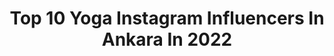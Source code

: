 ---
title: Top 10 Yoga Instagram Influencers In Ankara In 2022
description: >-
  Find top yoga Instagram influencers in Ankara in 2022. Most popular hashtags: #ankara #istanbul #yoga #izmir.
platform: Instagram
hits: 13
text_top: Identify the top-rated Instagram profiles on inBeat.
text_bottom: inBeat holds 13 Instagram influencers like this in Ankara, Turkey for you to pitch.
profiles:
  - username: "yogasoultr"
    fullname: >-
      Ceren Bodur
    bio: >-
      ◾Antigravity Yoga • Ankara’daki tek Silver Stüdyo ◾Yoga ◾Acroyoga ◾Reformer Pilates ◾Skolyoga ◾Jimnastik halkası ☎️ 0312 495 05 00
    location: "Turkey"
    followers: 5561
    engagement: 177
    commentsToLikes: 0.031878
    id: ck5px23wspq6i0i11znz6ja7v
    verified: false
    hashtags: "#ankarayoga, #yogaaddict, #yogateacher, #yogaclass"
  - username: "fitixm"
    fullname: >-
      ❗️Sağlıklı Yaşa FİT Kal❗️
    bio: >-
      🌿 Sağlıklıbeslenme ve spor günlüğüm 🌿 Fittarifler ve Fittabaklar 💫#fitixm Daha az ye,daha çok su iç daha çok hareket et!
    location: "Turkey"
    followers: 14646
    engagement: 545
    commentsToLikes: 0.107329
    id: ck8t6nrrxe8la0j780gdobyba
    verified: false
    hashtags: "#sahur, #exercise, #fit, #sag"
  - username: "netpsikolojim"
    fullname: >-
      Kişisel Gelişim Motivasyon
    bio: >-
      Yeni Sayfamız Takip Et 👉@psikolojirehber #psikoloji #kişiselgelişim #motivasyon #yaşamkoçu #psikolojiksözler #felsefiksözler #edebisözler #koçluk
    location: "Turkey"
    followers: 106177
    engagement: 88
    commentsToLikes: 0.019586
    id: ck14ie3f7eyts0i197x2cbptf
    verified: false
    hashtags: "#zihin, #edebis, #al, #terapist"
  - username: "cigdemcmks"
    fullname: >-
      Çigdem Çamkes
    bio: >-
      🔥 Pilates teacher 🔥 💥 Personel Trainer 💥 🧘 Yoga teacher 🧘 @bi_bak_bencee
    location: "Turkey"
    followers: 5127
    engagement: 827
    commentsToLikes: 0.094473
    id: ckaouqz5j1fot0i78d2fr7cs6
    verified: false
    hashtags: "#fitnes, #beslenme, #karaa, #bodybuilding"
  - username: "tugbahasbal"
    fullname: >-
      Tugba Hasbal
    bio: >-
      #Yoga #Ney #Semazen #NeyileYoga #Whirlingdervish
    location: "Turkey"
    followers: 6139
    engagement: 746
    commentsToLikes: 0.046261
    id: ck0w3iezctkqp0i19zflc2yam
    verified: false
    hashtags: "#music, #semazen, #mercandede, #neyileyoga"
  - username: "gulsahyaprakci"
    fullname: >-
      Gülşah Yaprakcı
    bio: >-
      Set your soul free... ✌🏻🕊 Oyuncu 👉🏻 takip @gudubetikili 🎬🎭🇹🇷 Tiktok 👉 gulsahyaprakci
    location: "Turkey"
    followers: 18651
    engagement: 409
    commentsToLikes: 0.063500
    id: ck8tae5rore7g0j78jq6czvyi
    verified: false
    hashtags: "#mutlu, #mumbai, #turkey, #makeup"
  - username: "baharrogretmennn"
    fullname: >-
      Bahar ÇALIŞKAN🎈🧸
    bio: >-
      🇹🇷🇦🇱 MEB-Okul Öncesi Öğretmeni 💕 Pamuk Kalpler Sınıfı 🕊 Köy Öğretmeni 🌾 MEB’te 4 Yıl 🙏🏻 Sadece Kendi Etkinliklerim ✂️🖍 Finduğun Anası 🐈 PAMUK 23.02 ♥️
    location: "Turkey"
    followers: 20371
    engagement: 264
    commentsToLikes: 0.050155
    id: ck9hbgy7ugspp0j781vv0c11w
    verified: false
    hashtags: "#ogretmen, #atatu, #10kas, #okul"
  - username: "dml_ozdgn"
    fullname: >-
      Damla
    bio: >-
      -15 kg 😱 Özlenen lezzetlerin sağlıklı ve fit tarifleri burda👇 Yemek yemeyi ve fotoğrafını çekmeyi seviyorum🥰 dmlozdgn@icloud.com 📩
    location: "Turkey"
    followers: 11156
    engagement: 481
    commentsToLikes: 0.170981
    id: ckaosf9z0rd7q0i78raonqcks
    verified: false
    hashtags: "#fitkahvalt, #healthydinner, #healthydessert, #healthyrecipes"
  - username: "yasammimariyiz"
    fullname: >-
      DENGELİ YAŞAM
    bio: >-
      @yasammimariyiz 👈♥️
    location: "Turkey"
    followers: 208631
    engagement: 99
    commentsToLikes: 0.019756
    id: ck8t1kl21w4kw0j78o7vc3jtv
    verified: false
    hashtags: "#kis, #bioenerji, #sevgi, #osho"
  - username: "llsuduman"
    fullname: >-
      𝐼𝑙𝑠𝑢 𝐷𝑢𝑚𝑎𝑛
    bio: >-
      @ilsudumanakademi kurucusu 🧚🏻‍♀️ Reiki Master 🧘🏻‍♀️ Uluslararası Eğitmen&Danışman 👩🏻‍💻
    location: "Turkey"
    followers: 32746
    engagement: 401
    commentsToLikes: 0.187702
    id: ck9wdrxz7h02d0j788xu6smjj
    verified: false
    hashtags: "#astroloji, #reiki, #bilin, #pozitifd"
---